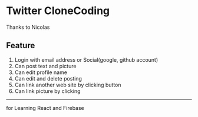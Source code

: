 # Twitter CloneCoding  
Thanks to Nicolas  
## Feature  
1. Login with email address or Social(google, github account)  
2. Can post text and picture  
3. Can edit profile name  
4. Can edit and delete posting  
5. Can link another web site by clicking button  
6. Can link picture by clicking  
---------
for Learning React and Firebase
